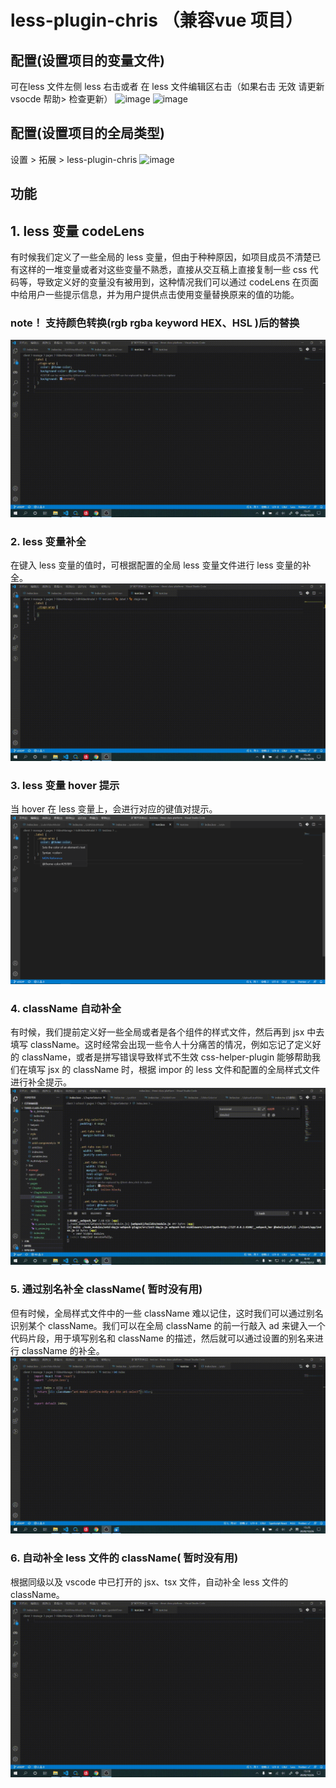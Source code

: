 # less-plugin-chris （兼容vue 项目）

## 配置(设置项目的变量文件)

可在less 文件左侧 less 右击或者 在 less 文件编辑区右击（如果右击 无效 请更新 vsocde  帮助> 检查更新）
![image](https://user-images.githubusercontent.com/23721492/217176324-cedb0dfe-b011-4c16-a623-950a5bcc370b.png)
![image](https://user-images.githubusercontent.com/23721492/217176425-5bb0f2e8-368b-4c03-bcfa-2671003ae6a1.png)

## 配置(设置项目的全局类型)

设置 > 拓展 > less-plugin-chris
![image](https://user-images.githubusercontent.com/23721492/217234363-da9d894e-1816-44ae-bf2d-7915577ecc61.png)



## 功能



## 1. less 变量 codeLens

有时候我们定义了一些全局的 less 变量，但由于种种原因，如项目成员不清楚已有这样的一堆变量或者对这些变量不熟悉，直接从交互稿上直接复制一些 css 代码等，导致定义好的变量没有被用到，这种情况我们可以通过 codeLens 在页面中给用户一些提示信息，并为用户提供点击使用变量替换原来的值的功能。

### note！   支持颜色转换(rgb rgba keyword HEX、HSL  )后的替换 

![img](https://github.com/CBDxin/img/blob/master/img/less-codelens%2000_00_00-00_00_30.gif?raw=true)

### 2. less 变量补全

在键入 less 变量的值时，可根据配置的全局 less 变量文件进行 less 变量的补全。
![img](https://github.com/CBDxin/img/blob/master/img/less%E5%8F%98%E9%87%8F%E8%A1%A5%E5%85%A8%2000_00_00-00_00_30.gif?raw=true)

### 3. less 变量 hover 提示

当 hover 在 less 变量上，会进行对应的键值对提示。
![img](https://github.com/CBDxin/img/blob/master/img/hover.png?raw=true)

### 4. className 自动补全

有时候，我们提前定义好一些全局或者是各个组件的样式文件，然后再到 jsx 中去填写 className。这时经常会出现一些令人十分痛苦的情况，例如忘记了定义好的 className，或者是拼写错误导致样式不生效 css-helper-plugin 能够帮助我们在填写 jsx 的 className 时，根据 impor 的 less 文件和配置的全局样式文件进行补全提示。
![className 自动补全.gif](https://github.com/CBDxin/img/blob/master/img/jsx-className%E8%87%AA%E5%8A%A8%E8%A1%A5%E5%85%A8.gif?raw=true)

### 5. 通过别名补全 className( 暂时没有用)

但有时候，全局样式文件中的一些 className 难以记住，这时我们可以通过别名识别某个 className。我们可以在全局 className 的前一行敲入 ad 来键入一个代码片段，用于填写别名和 className 的描述，然后就可以通过设置的别名来进行 className 的补全。
![img](https://github.com/CBDxin/img/blob/master/img/%E5%88%AB%E5%90%8D%E8%A1%A5%E5%85%A8%2000_00_00-00_00_30.gif?raw=true)



### 6. 自动补全 less 文件的 className( 暂时没有用)

根据同级以及 vscode 中已打开的 jsx、tsx 文件，自动补全 less 文件的 className。
![img](https://github.com/CBDxin/img/blob/master/img/css-className%E8%A1%A5%E5%85%A8%2000_00_00-00_00_30.gif?raw=true)



